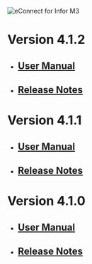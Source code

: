 ![eConnect for Infor M3](../../../../images/banner-econnect-m3.jpg)

# Version 4.1.2

- ## [User Manual](4.1.2/usermanual-multiwarehouse.md)

- ## [Release Notes](4.1.2/release-notes-multiwarehouse.md)

# Version 4.1.1

- ## [User Manual](4.1.1/usermanual-multiwarehouse.md)

- ## [Release Notes](4.1.1/release-notes-multiwarehouse.md)

# Version 4.1.0

- ## [User Manual](4.1.0/usermanual-multiwarehouse.md)

- ## [Release Notes](4.1.0/release-notes-multiwarehouse.md)
